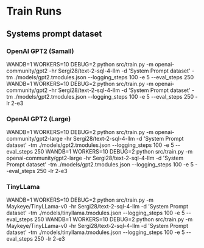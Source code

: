 # Train Runs

## Systems prompt dataset

### OpenAI GPT2 (Samall)

WANDB=1 WORKERS=10 DEBUG=2 python src/train.py -m openai-community/gpt2 -hr Sergi28/text-2-sql-4-llm -d 'System Prompt dataset' -tm ./models/gpt2.tmodules.json  --logging_steps 100 -e 5 --eval_steps 250
WANDB=1 WORKERS=10 DEBUG=2 python src/train.py -m openai-community/gpt2 -hr Sergi28/text-2-sql-4-llm -d 'System Prompt dataset' -tm ./models/gpt2.tmodules.json  --logging_steps 100 -e 5 --eval_steps 250 -lr 2-e3

### OpenAI GPT2 (Large)

WANDB=1 WORKERS=10 DEBUG=2 python src/train.py -m openai-community/gpt2-large -hr Sergi28/text-2-sql-4-llm -d 'System Prompt dataset' -tm ./models/gpt2.tmodules.json  --logging_steps 100 -e 5 --eval_steps 250
WANDB=1 WORKERS=10 DEBUG=2 python src/train.py -m openai-community/gpt2-large -hr Sergi28/text-2-sql-4-llm -d 'System Prompt dataset' -tm ./models/gpt2.tmodules.json  --logging_steps 100 -e 5 --eval_steps 250 -lr 2-e3

### TinyLLama

WANDB=1 WORKERS=10 DEBUG=2 python src/train.py -m Maykeye/TinyLLama-v0 -hr Sergi28/text-2-sql-4-llm -d 'System Prompt dataset' -tm ./models/tinyllama.tmodules.json  --logging_steps 100 -e 5 --eval_steps 250
WANDB=1 WORKERS=10 DEBUG=2 python src/train.py -m Maykeye/TinyLLama-v0 -hr Sergi28/text-2-sql-4-llm -d 'System Prompt dataset' -tm ./models/tinyllama.tmodules.json  --logging_steps 100 -e 5 --eval_steps 250 -lr 2-e3

